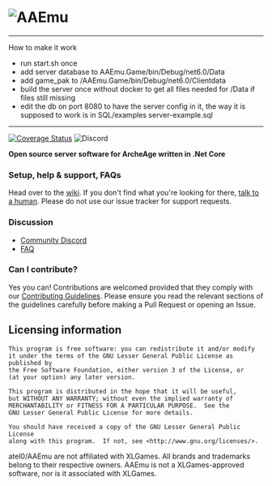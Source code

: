 # ![AAEmu](https://i.imgur.com/NFDY376.png)
---------------------------------------------------------------------------------------------------------
How to make it work
- run start.sh once
- add server database to  AAEmu.Game/bin/Debug/net6.0/Data
- add game_pak to /AAEmu.Game/bin/Debug/net6.0/Clientdata
- build the server once without docker to get all files needed for /Data if files still missing
- edit the db on port 8080 to have the server config in it, the way it is supposed to work is in SQL/examples server-example.sql
--------------------------------------------------------------------------------------------------------
[![Coverage Status](https://coveralls.io/repos/github/AAEmu/AAEmu/badge.svg?branch=develop)](https://coveralls.io/github/AAEmu/AAEmu?branch=develop)
![Discord](https://img.shields.io/discord/479677351618281472?color=%235865F2&label=Discord&logo=Discord&logoColor=%23FFFFFF")

__Open source server software for ArcheAge written in .Net Core__

### Setup, help & support, FAQs
Head over to the [wiki](https://github.com/atel0/AAEmu/wiki).
If you don't find what you're looking for there, [talk to a human](#discussion). Please do not use our issue tracker for support requests.

### Discussion
- [Community Discord](https://discord.gg/vn8E8E6)
- [FAQ](https://github.com/atel0/AAEmu/wiki/FAQ)

### Can I contribute?
Yes you can! Contributions are welcomed provided that they comply with our [Contributing Guidelines](CONTRIBUTING.md). Please ensure you read the relevant sections of the guidelines carefully before making a Pull Request or opening an Issue.

## Licensing information

	This program is free software: you can redistribute it and/or modify
	it under the terms of the GNU Lesser General Public License as published by
	the Free Software Foundation, either version 3 of the License, or
	(at your option) any later version.

	This program is distributed in the hope that it will be useful,
	but WITHOUT ANY WARRANTY; without even the implied warranty of
	MERCHANTABILITY or FITNESS FOR A PARTICULAR PURPOSE.  See the
	GNU Lesser General Public License for more details.

	You should have received a copy of the GNU Lesser General Public License
	along with this program.  If not, see <http://www.gnu.org/licenses/>.

atel0/AAEmu are not affiliated with XLGames. All brands and trademarks belong to their respective owners. AAEmu is not a XLGames-approved software, nor is it associated with XLGames.
